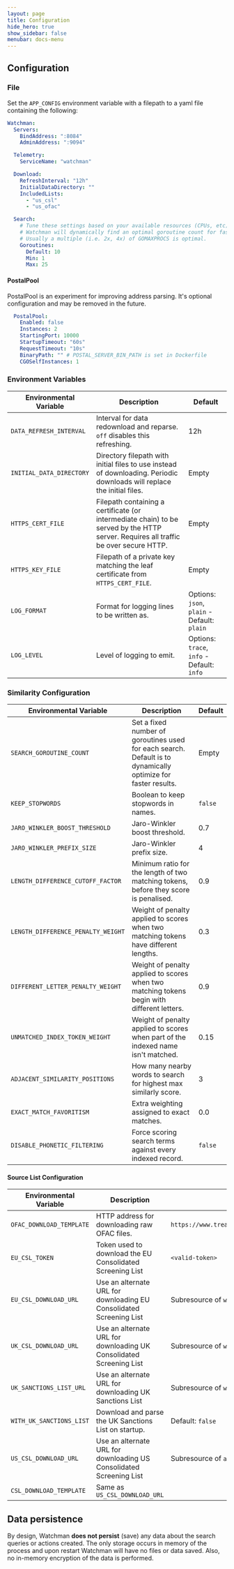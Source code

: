 ```yaml
---
layout: page
title: Configuration
hide_hero: true
show_sidebar: false
menubar: docs-menu
---
```


## Configuration

### File

Set the `APP_CONFIG` environment variable with a filepath to a yaml file containing the following:

```yaml
Watchman:
  Servers:
    BindAddress: ":8084"
    AdminAddress: ":9094"

  Telemetry:
    ServiceName: "watchman"

  Download:
    RefreshInterval: "12h"
    InitialDataDirectory: ""
    IncludedLists:
      - "us_csl"
      - "us_ofac"

  Search:
    # Tune these settings based on your available resources (CPUs, etc).
    # Watchman will dynamically find an optimal goroutine count for faster responses.
    # Usually a multiple (i.e. 2x, 4x) of GOMAXPROCS is optimal.
    Goroutines:
      Default: 10
      Min: 1
      Max: 25
```

#### PostalPool

PostalPool is an experiment for improving address parsing. It's optional configuration and may be removed in the future.

```yaml
  PostalPool:
    Enabled: false
    Instances: 2
    StartingPort: 10000
    StartupTimeout: "60s"
    RequestTimeout: "10s"
    BinaryPath: "" # POSTAL_SERVER_BIN_PATH is set in Dockerfile
    CGOSelfInstances: 1
```

### Environment Variables

| Environmental Variable | Description | Default |
|-----|-----|-----|
| `DATA_REFRESH_INTERVAL` | Interval for data redownload and reparse. `off` disables this refreshing. | 12h |
| `INITIAL_DATA_DIRECTORY` | Directory filepath with initial files to use instead of downloading. Periodic downloads will replace the initial files. | Empty |
| `HTTPS_CERT_FILE` | Filepath containing a certificate (or intermediate chain) to be served by the HTTP server. Requires all traffic be over secure HTTP. | Empty |
| `HTTPS_KEY_FILE`  | Filepath of a private key matching the leaf certificate from `HTTPS_CERT_FILE`. | Empty |
| `LOG_FORMAT` | Format for logging lines to be written as. | Options: `json`, `plain` - Default: `plain` |
| `LOG_LEVEL` | Level of logging to emit. | Options: `trace`, `info` - Default: `info` |

### Similarity Configuration

| Environmental Variable | Description | Default |
|-----|-----|-----|
| `SEARCH_GOROUTINE_COUNT` | Set a fixed number of goroutines used for each search. Default is to dynamically optimize for faster results. | Empty |
| `KEEP_STOPWORDS` | Boolean to keep stopwords in names. | `false` |
| `JARO_WINKLER_BOOST_THRESHOLD` | Jaro-Winkler boost threshold. | 0.7 |
| `JARO_WINKLER_PREFIX_SIZE` | Jaro-Winkler prefix size. | 4 |
| `LENGTH_DIFFERENCE_CUTOFF_FACTOR` | Minimum ratio for the length of two matching tokens, before they score is penalised. | 0.9       |
| `LENGTH_DIFFERENCE_PENALTY_WEIGHT` | Weight of penalty applied to scores when two matching tokens have different lengths. | 0.3    |
| `DIFFERENT_LETTER_PENALTY_WEIGHT` | Weight of penalty applied to scores when two matching tokens begin with different letters. | 0.9   |
| `UNMATCHED_INDEX_TOKEN_WEIGHT` | Weight of penalty applied to scores when part of the indexed name isn't matched. | 0.15    |
| `ADJACENT_SIMILARITY_POSITIONS` | How many nearby words to search for highest max similarly score. | 3 |
| `EXACT_MATCH_FAVORITISM` | Extra weighting assigned to exact matches. | 0.0 |
| `DISABLE_PHONETIC_FILTERING` | Force scoring search terms against every indexed record. | `false` |

#### Source List Configuration

| Environmental Variable | Description | Default |
|-----|-----|-----|
| `OFAC_DOWNLOAD_TEMPLATE` | HTTP address for downloading raw OFAC files. | `https://www.treasury.gov/ofac/downloads/%s` |
| `EU_CSL_TOKEN` | Token used to download the EU Consolidated Screening List | `<valid-token>` |
| `EU_CSL_DOWNLOAD_URL` | Use an alternate URL for downloading EU Consolidated Screening List | Subresource of `webgate.ec.europa.eu` |
| `UK_CSL_DOWNLOAD_URL` | Use an alternate URL for downloading UK Consolidated Screening List | Subresource of `www.gov.uk` |
| `UK_SANCTIONS_LIST_URL` | Use an alternate URL for downloading UK Sanctions List | Subresource of `www.gov.uk` |
| `WITH_UK_SANCTIONS_LIST` | Download and parse the UK Sanctions List on startup. | Default: `false` |
| `US_CSL_DOWNLOAD_URL` | Use an alternate URL for downloading US Consolidated Screening List | Subresource of `api.trade.gov` |
| `CSL_DOWNLOAD_TEMPLATE` | Same as `US_CSL_DOWNLOAD_URL` | |

## Data persistence

By design, Watchman **does not persist** (save) any data about the search queries or actions created. The only storage occurs in memory of the process and upon restart Watchman will have no files or data saved. Also, no in-memory encryption of the data is performed.
